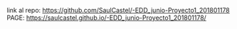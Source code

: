 link al repo: https://github.com/SaulCastel/-EDD_junio-Proyecto1_201801178
PAGE: https://saulcastel.github.io/-EDD_junio-Proyecto1_201801178/
